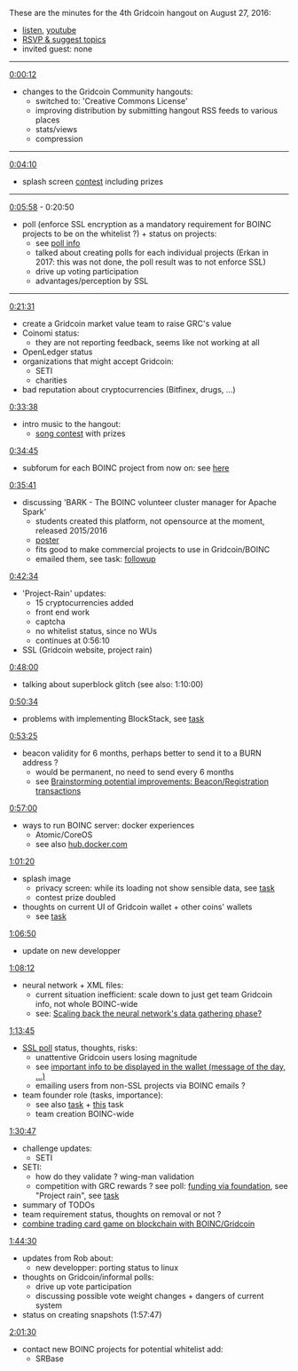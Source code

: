 These are the minutes for the 4th Gridcoin hangout on August 27, 2016:
* [listen](https://soundcloud.com/gridcoin-community-hangouts/gridcoin-community-hangout-004), [youtube](https://www.youtube.com/watch?v=mtEtuw-A7X8)
* [RSVP & suggest topics](https://steemit.com/gridcoin/@cm-steem/gridcoin-community-hangout-004-rsvp-and-suggest-topics)
* invited guest: none


***

[0:00:12](https://soundcloud.com/gridcoin-community-hangouts/gridcoin-hangout-004#t=0:12)
* changes to the Gridcoin Community hangouts:
  * switched to: 'Creative Commons License'
  * improving distribution by submitting hangout RSS feeds to various places
  * stats/views
  * compression

***

[0:04:10](https://soundcloud.com/gridcoin-community-hangouts/gridcoin-hangout-004#t=4:10)
* splash screen [contest](https://cryptocointalk.com/topic/49361-contest-create-a-new-wallet-splash-image/) including prizes

***

[0:05:58](https://soundcloud.com/gridcoin-community-hangouts/gridcoin-hangout-004#t=5:58) - 0:20:50
* poll (enforce SSL encryption as a mandatory requirement for BOINC projects to be on the whitelist ?) + status on projects:
  * see [poll info](https://steemit.com/boinc/@cm-steem/gridcoin-poll-should-ssl-encryption-be-mandatory-for-whitelisted-projects)
  * talked about creating polls for each individual projects (Erkan in 2017: this was not done, the poll result was to not enforce SSL)
  * drive up voting participation
  * advantages/perception by SSL
  
***

[0:21:31](https://soundcloud.com/gridcoin-community-hangouts/gridcoin-hangout-004#t=21:31)
* create a Gridcoin market value team to raise GRC's value
* Coinomi status:
  * they are not reporting feedback, seems like not working at all
* OpenLedger status
* organizations that might accept Gridcoin:
  * SETI
  * charities 
* bad reputation about cryptocurrencies (Bitfinex, drugs, ...)

[0:33:38](https://soundcloud.com/gridcoin-community-hangouts/gridcoin-hangout-004#t=33:38)
* intro music to the hangout: 
  * [song contest](https://cryptocointalk.com/topic/49478-contest-create-an-intro-song-for-the-gridcoin-community-hangout-podcast-grc-rewards/) with prizes

[0:34:45](https://soundcloud.com/gridcoin-community-hangouts/gridcoin-hangout-004#t=34:45)
* subforum for each BOINC project from now on: see [here](https://cryptocointalk.com/forum/2436-projects/)

[0:35:41](https://soundcloud.com/gridcoin-community-hangouts/gridcoin-hangout-004#t=35:41)
* discussing 'BARK - The BOINC volunteer cluster manager for Apache Spark'
  * students created this platform, not opensource at the moment, released 2015/2016
  * [poster](https://www.seas.upenn.edu/~cse400/CSE400_2015_2016/posters/poster_32.pdf)
  * fits good to make commercial projects to use in Gridcoin/BOINC
  * emailed them, see task: [followup](https://github.com/Erkan-Yilmaz/Gridcoin-tasks/issues/57)

[0:42:34](https://soundcloud.com/gridcoin-community-hangouts/gridcoin-hangout-004#t=42:34)
* 'Project-Rain' updates:
  * 15 cryptocurrencies added
  * front end work
  * captcha
  * no whitelist status, since no WUs
  * continues at 0:56:10
* SSL (Gridcoin website, project rain)

[0:48:00](https://soundcloud.com/gridcoin-community-hangouts/gridcoin-hangout-004#t=48:00)
* talking about superblock glitch (see also: 1:10:00)

[0:50:34](https://soundcloud.com/gridcoin-community-hangouts/gridcoin-hangout-004#t=50:34)
* problems with implementing BlockStack, see [task](https://github.com/Erkan-Yilmaz/Gridcoin-tasks/issues/19)

[0:53:25](https://soundcloud.com/gridcoin-community-hangouts/gridcoin-hangout-004#t=53:25)
* beacon validity for 6 months, perhaps better to send it to a BURN address ? 
  * would be permanent, no need to send every 6 months
  * see [Brainstorming potential improvements: Beacon/Registration transactions](https://github.com/gridcoin/Gridcoin-Research/issues/183)

[0:57:00](https://soundcloud.com/gridcoin-community-hangouts/gridcoin-hangout-004#t=57:00)
* ways to run BOINC server: docker experiences
  * Atomic/CoreOS
  * see also [hub.docker.com](https://hub.docker.com/search/?isAutomated=0&isOfficial=0&page=1&pullCount=0&q=boinc&starCount=0)

[1:01:20](https://soundcloud.com/gridcoin-community-hangouts/gridcoin-hangout-004#t=1:01:20)
* splash image
  * privacy screen: while its loading not show sensible data, see [task](https://github.com/Erkan-Yilmaz/Gridcoin-tasks/issues/58)
  * contest prize doubled
* thoughts on current UI of Gridcoin wallet + other coins' wallets
  * see [task](https://github.com/Erkan-Yilmaz/Gridcoin-tasks/issues/15)

[1:06:50](https://soundcloud.com/gridcoin-community-hangouts/gridcoin-hangout-004#t=1:06:50)
* update on new developper

[1:08:12](https://soundcloud.com/gridcoin-community-hangouts/gridcoin-hangout-004#t=1:08:12)
* neural network + XML files:
  * current situation inefficient: scale down to just get team Gridcoin info, not whole BOINC-wide
  * see: [Scaling back the neural network's data gathering phase?](https://github.com/gridcoin/Gridcoin-Research/issues/121)

[1:13:45](https://soundcloud.com/gridcoin-community-hangouts/gridcoin-hangout-004#t=1:13:45)
* [SSL poll](https://steemit.com/boinc/@cm-steem/gridcoin-poll-should-ssl-encryption-be-mandatory-for-whitelisted-projects) status, thoughts, risks:
  * unattentive Gridcoin users losing magnitude
  * see [important info to be displayed in the wallet (message of the day, ...)](https://github.com/gridcoin/Gridcoin-Research/issues/114)
  * emailing users from non-SSL projects via BOINC emails ?
* team founder role (tasks, importance):
  * see also [task](https://github.com/Erkan-Yilmaz/Gridcoin-tasks/issues/55) + [this](https://github.com/Erkan-Yilmaz/Gridcoin-tasks/issues/61) task
  * team creation BOINC-wide

[1:30:47](https://soundcloud.com/gridcoin-community-hangouts/gridcoin-hangout-004#t=1:30:47)
* challenge updates:
  * SETI
* SETI: 
  * how do they validate ? wing-man validation
  * competition with GRC rewards ? see poll: [funding via foundation](https://github.com/Erkan-Yilmaz/Gridcoin-tasks/issues/45), see "Project rain", see [task](https://github.com/Erkan-Yilmaz/Gridcoin-tasks/issues/59)
* summary of TODOs
* team requirement status, thoughts on removal or not ?
* [combine trading card game on blockchain with BOINC/Gridcoin](https://github.com/Erkan-Yilmaz/Gridcoin-tasks/issues/60)

[1:44:30](https://soundcloud.com/gridcoin-community-hangouts/gridcoin-hangout-004#t=1:44:30)
* updates from Rob about:
  * new developper: porting status to linux
* thoughts on Gridcoin/informal polls:
  * drive up vote participation
  * discussing possible vote weight changes + dangers of current system
* status on creating snapshots (1:57:47)

[2:01:30](https://soundcloud.com/gridcoin-community-hangouts/gridcoin-hangout-004#t=2:01:30)
* contact new BOINC projects for potential whitelist add:
  * SRBase

